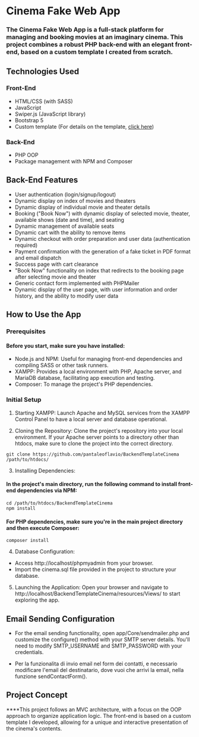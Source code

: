 # Cinema Fake Web App

### The Cinema Fake Web App is a full-stack platform for managing and booking movies at an imaginary cinema. This project combines a robust PHP back-end with an elegant front-end, based on a custom template I created from scratch.

## Technologies Used

### Front-End

* HTML/CSS (with SASS)
* JavaScript
* Swiper.js (JavaScript library)
* Bootstrap 5
* Custom template (For details on the template, [click here](https://github.com/pantaleoflavio/cinemaAppFS))

### Back-End

* PHP OOP
* Package management with NPM and Composer

## Back-End Features

* User authentication (login/signup/logout)
* Dynamic display on index of movies and theaters
* Dynamic display of individual movie and theater details
* Booking ("Book Now") with dynamic display of selected movie, theater, available shows (date and time), and seating
* Dynamic management of available seats
* Dynamic cart with the ability to remove items
* Dynamic checkout with order preparation and user data (authentication required)
* Payment confirmation with the generation of a fake ticket in PDF format and email dispatch
* Success page with cart clearance
* "Book Now" functionality on index that redirects to the booking page after selecting movie and theater
* Generic contact form implemented with PHPMailer
* Dynamic display of the user page, with user information and order history, and the ability to modify user data

## How to Use the App

### Prerequisites

#### Before you start, make sure you have installed:

* Node.js and NPM: Useful for managing front-end dependencies and compiling SASS or other task runners.
* XAMPP: Provides a local environment with PHP, Apache server, and MariaDB database, facilitating app execution and testing.
* Composer: To manage the project's PHP dependencies.

### Initial Setup

1. Starting XAMPP: Launch Apache and MySQL services from the XAMPP Control Panel to have a local server and database operational.

2. Cloning the Repository: Clone the project's repository into your local environment. If your Apache server points to a directory other than htdocs, make sure to clone the project into the correct directory.

```Copy code
git clone https://github.com/pantaleoflavio/BackendTemplateCinema /path/to/htdocs/
```

3. Installing Dependencies:

#### In the project's main directory, run the following command to install front-end dependencies via NPM:

```Copy code
cd /path/to/htdocs/BackendTemplateCinema
npm install
```

#### For PHP dependencies, make sure you're in the main project directory and then execute Composer:

```Copy code
composer install
```

4. Database Configuration:

* Access http://localhost/phpmyadmin from your browser.
* Import the cinema.sql file provided in the project to structure your database.

5. Launching the Application: Open your browser and navigate to http://localhost/BackendTemplateCinema/resources/Views/ to start exploring the app.

## Email Sending Configuration

* For the email sending functionality, open app/Core/sendmailer.php and customize the configure() method with your SMTP server details. You'll need to modify SMTP_USERNAME and SMTP_PASSWORD with your credentials.

* Per la funzionalita di invio email nel form dei contatti, e necessario modificare l'email del destinatario, dove vuoi che arrivi la email, nella funzione sendContactForm().

## Project Concept
****This project follows an MVC architecture, with a focus on the OOP approach to organize application logic. The front-end is based on a custom template I developed, allowing for a unique and interactive presentation of the cinema's contents.